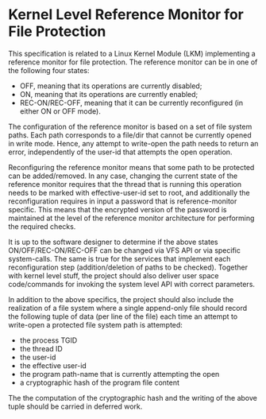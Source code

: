 # Kernel Level Reference Monitor for File Protection

This specification is related to a Linux Kernel Module (LKM) implementing a
reference monitor for file protection.
The reference monitor can be in one of the following four states:

- OFF, meaning that its operations are currently disabled;
- ON, meaning that its operations are currently enabled;
- REC-ON/REC-OFF, meaning that it can be currently reconfigured
  (in either ON or OFF mode).

The configuration of the reference monitor is based on a set of file
system paths.
Each path corresponds to a file/dir that cannot be currently opened in
write mode.
Hence, any attempt to write-open the path needs to return an error,
independently of the user-id that attempts the open operation.

Reconfiguring the reference monitor means that some path to be protected
can be added/removed.
In any case, changing the current state of the reference monitor requires that
the thread that is running this operation needs to be marked with
effective-user-id set to root,
and additionally the reconfiguration requires in input a password that is
reference-monitor specific.
This means that the encrypted version of the password is maintained at the level
of the reference monitor architecture for performing the required checks.

It is up to the software designer to determine if the above states
ON/OFF/REC-ON/REC-OFF can be changed via VFS API or via specific system-calls.
The same is true for the services that implement each reconfiguration step
(addition/deletion of paths to be checked).
Together with kernel level stuff, the project should also deliver user space
code/commands for invoking the system level API with correct parameters.

In addition to the above specifics, the project should also include
the realization of a file system where a single append-only file should record
the following tuple of data (per line of the file) each time an attempt
to write-open a protected file system path is attempted:

- the process TGID
- the thread ID
- the user-id
- the effective user-id
- the program path-name that is currently attempting the open
- a cryptographic hash of the program file content

The the computation of the cryptographic hash and the writing of the above tuple
should be carried in deferred work.
